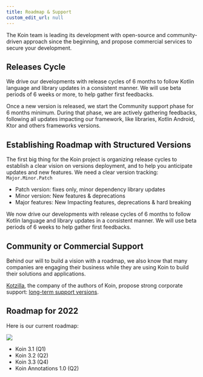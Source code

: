 ```yaml
---
title: Roadmap & Support
custom_edit_url: null
---
```


The Koin team is leading its development with open-source and community-driven approach since the beginning, and propose commercial services to secure your development.

## Releases Cycle

We drive our developments with release cycles of 6 months to follow Kotlin language and library updates in a consistent manner. We will use beta periods of 6 weeks or more, to help gather first feedbacks.

Once a new version is released, we start the Community support phase for 6 months minimum. During that phase, we are actively gathering feedbacks, following all updates impacting our framework, like libraries, Kotlin Android, Ktor and others frameworks versions.

## Establishing Roadmap with Structured Versions 

The first big thing for the Koin project is organizing release cycles to establish a clear vision on versions deployment, and to help you anticipate updates and new features. We need a clear version tracking: `Major.Minor.Patch`

- Patch version: fixes only, minor dependency library updates
- Minor version: New features & deprecations
- Major features: New Impacting features, deprecations & hard breaking

We now drive our developments with release cycles of 6 months to follow Kotlin language and library updates in a consistent manner. We will use beta periods of 6 weeks to help gather first feedbacks.

## Community or Commercial Support

Behind our will to build a vision with a roadmap, we also know that many companies are engaging their business while they are using Koin to build their solutions and applications.

[Kotzilla](https://www.kotzilla.io/), the company of the authors of Koin, propose strong corporate support: [long-term support versions](https://www.kotzilla.io/support/).

## Roadmap for 2022

Here is our current roadmap:

![](/img/roadmap_2022.png)

- Koin 3.1 (Q1)
- Koin 3.2 (Q2)
- Koin 3.3 (Q4)
- Koin Annotations 1.0 (Q2)



